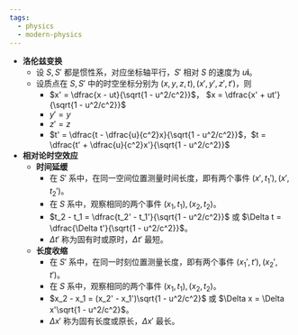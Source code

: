 ```yaml
---
tags:
  - physics
  - modern-physics
---
```

- **洛伦兹变换**
    - 设 $S,S'$ 都是惯性系，对应坐标轴平行，$S'$ 相对 $S$ 的速度为 $u\boldsymbol i$。
    - 设质点在 $S,S'$ 中的时空坐标分别为 $(x,y,z,t),(x',y',z',t')$，则
        - $x' = \dfrac{x - ut}{\sqrt{1 - u^2/c^2}}$，  $x = \dfrac{x' + ut'}{\sqrt{1 - u^2/c^2}}$
        - $y'=y$
        - $z'=z$
        - $t' = \dfrac{t - \dfrac{u}{c^2}x}{\sqrt{1 - u^2/c^2}}$，$t = \dfrac{t' + \dfrac{u}{c^2}x'}{\sqrt{1 - u^2/c^2}}$
- **相对论时空效应**
    - **时间延缓**
        - 在 $S'$ 系中，在同一空间位置测量时间长度，即有两个事件 $(x',t_1'),(x',t_2')$。
        - 在 $S$ 系中，观察相同的两个事件 $(x_1,t_1),(x_2,t_2)$。
        - $t_2 - t_1 = \dfrac{t_2' - t_1'}{\sqrt{1 - u^2/c^2}}$ 或 $\Delta t = \dfrac{\Delta t'}{\sqrt{1 - u^2/c^2}}$。
        - $\Delta t'$ 称为固有时或原时，$\Delta t'$ 最短。
    - **长度收缩**
        - 在 $S'$ 系中，在同一时刻位置测量长度，即有两个事件 $(x_1',t'),(x_2',t')$。
        - 在 $S$ 系中，观察相同的两个事件 $(x_1,t_1),(x_2,t_2)$。
        - $x_2 - x_1 = (x_2' - x_1')\sqrt{1 - u^2/c^2}$ 或 $\Delta x = \Delta x'\sqrt{1 - u^2/c^2}$。
        - $\Delta x'$ 称为固有长度或原长，$\Delta x'$ 最长。
